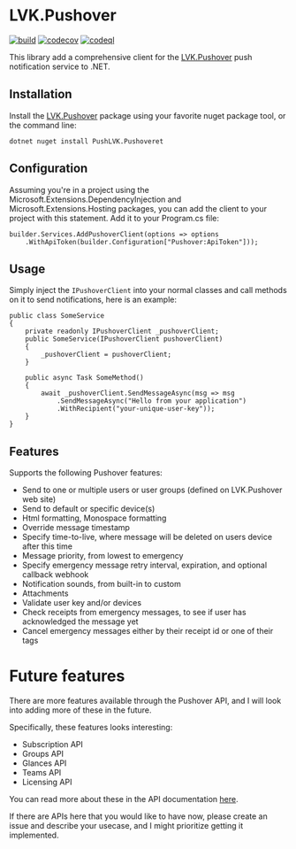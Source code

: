 # LVK.Pushover

[![build](https://github.com/lassevk/LVK.Pushover/actions/workflows/build.yml/badge.svg)](https://github.com/lassevk/LVK.Pushover/actions/workflows/build.yml)
[![codecov](https://codecov.io/gh/lassevk/LVK.Pushover/graph/badge.svg?token=N58US136E7)](https://codecov.io/gh/lassevk/LVK.Pushover)
[![codeql](https://github.com/lassevk/LVK.Pushover/actions/workflows/github-code-scanning/codeql/badge.svg)](https://github.com/lassevk/LVK.Pushover/actions/workflows/github-code-scanning/codeql)

This library add a comprehensive client for the [LVK.Pushover](https://LVK.Pushover)
push notification service to .NET.

## Installation

Install the [LVK.Pushover](https://www.nuget.org/packages/LVK.Pushover) package using your
favorite nuget package tool, or the command line:

    dotnet nuget install PushLVK.Pushoveret

## Configuration

Assuming you're in a project using the Microsoft.Extensions.DependencyInjection and
Microsoft.Extensions.Hosting packages, you can add the client to your project with this
statement. Add it to your Program.cs file:

    builder.Services.AddPushoverClient(options => options
        .WithApiToken(builder.Configuration["Pushover:ApiToken"]));
   
## Usage

Simply inject the `IPushoverClient` into your normal classes and call methods on it to send
notifications, here is an example:

    public class SomeService
    {
        private readonly IPushoverClient _pushoverClient;
        public SomeService(IPushoverClient pushoverClient)
        {
            _pushoverClient = pushoverClient;
        }

        public async Task SomeMethod()
        {
            await _pushoverClient.SendMessageAsync(msg => msg
                .SendMessageAsync("Hello from your application")
                .WithRecipient("your-unique-user-key"));
        }
    }

## Features

Supports the following Pushover features:

* Send to one or multiple users or user groups (defined on LVK.Pushover web site)
* Send to default or specific device(s)
* Html formatting, Monospace formatting
* Override message timestamp
* Specify time-to-live, where message will be deleted on users device after this time
* Message priority, from lowest to emergency
* Specify emergency message retry interval, expiration, and optional callback webhook
* Notification sounds, from built-in to custom
* Attachments
* Validate user key and/or devices
* Check receipts from emergency messages, to see if user has acknowledged the message yet
* Cancel emergency messages either by their receipt id or one of their tags

# Future features

There are more features available through the Pushover API, and I will look into adding
more of these in the future.

Specifically, these features looks interesting:

* Subscription API
* Groups API
* Glances API
* Teams API
* Licensing API

You can read more about these in the API documentation [here](https://LVK.Pushover/api).

If there are APIs here that you would like to have now, please create an issue and
describe your usecase, and I might prioritize getting it implemented.
